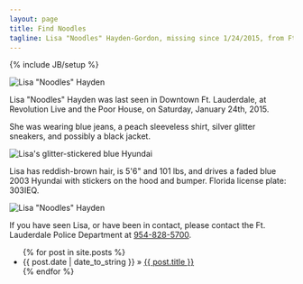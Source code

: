```yaml
---
layout: page
title: Find Noodles
tagline: Lisa "Noodles" Hayden-Gordon, missing since 1/24/2015, from Ft. Lauderdale, FL
---
```

{% include JB/setup %}

<img src="/i/lisa-1x.jpg" class="oddimage" alt="Lisa &quot;Noodles&quot; Hayden" srcset="/i/lisa-1x.jpg, /i/lisa.jpg 2x" width="294" />

Lisa "Noodles" Hayden was last seen in Downtown Ft. Lauderdale, at Revolution Live and the Poor House, on Saturday, January 24th, 2015.

She was wearing blue jeans, a peach sleeveless shirt, silver glitter sneakers, and possibly a black jacket.

<img src="/i/hood-1x.jpg" class="evenimage" alt="Lisa's glitter-stickered blue Hyundai" srcset="/i/hood-1x.jpg, /i/hood.jpg 2x" width="320" />

Lisa has reddish-brown hair, is 5'6" and 101 lbs, and drives a faded blue 2003 Hyundai with stickers on the hood and bumper. Florida license plate: 303IEQ.

<img src="/i/lisa2-1x.jpg" class="oddimage" alt="Lisa &quot;Noodles&quot; Hayden" srcset="/i/lisa2-1x.jpg, /i/lisa2-2x.jpg 2x" width="237" />

If you have seen Lisa, or have been in contact, please contact the Ft. Lauderdale Police Department at <a href="tel:954-828-5700">954-828-5700</a>.

<p class="clearfix"></p>

<ul class="posts">
  {% for post in site.posts %}
    <li><span>{{ post.date | date_to_string }}</span> &raquo; <a href="{{ BASE_PATH }}{{ post.url }}">{{ post.title }}</a></li>
  {% endfor %}
</ul>

<script src="/j/picturefill.min.js" async></script>



